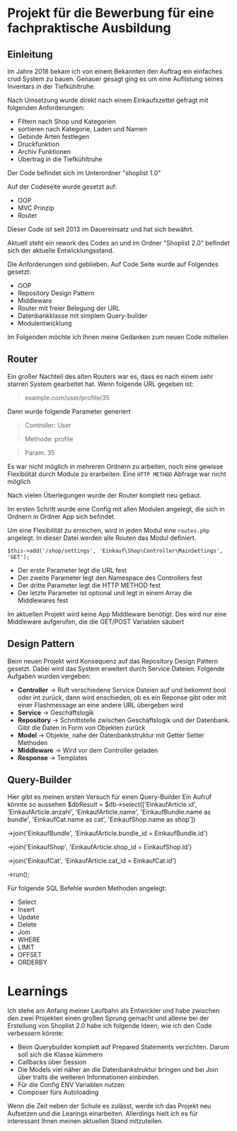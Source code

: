 # Projekt für die Bewerbung für eine fachpraktische Ausbildung

## Einleitung

Im Jahre 2018 bekam ich von einem Bekannten den Auftrag ein einfaches crud System zu bauen. Genauer gesagt ging es um 
eine Auflistung seines Inventars in der Tiefkühltruhe.

Nach Umsetzung wurde direkt nach einem Einkaufszettel gefragt mit folgenden Anforderungen: 

- Filtern nach Shop und Kategorien
- sortieren nach Kategorie, Laden und Namen
- Gebinde Arten festlegen
- Druckfunktion
- Archiv Funktionen
- Übertrag in die Tiefkühltruhe

Der Code befindet sich im Unterordner "shoplist 1.0"

Auf der Codeseite wurde gesetzt auf:
- OOP
- MVC Prinzip
- Router 

Dieser Code ist seit 2013 im Dauereinsatz und hat sich bewährt.

Aktuell steht ein rework des Codes an und im Ordner "Shoplist 2.0" befindet sich der aktuelle Entwicklungsstand.

Die Anforderungen sind geblieben.
Auf Code Seite wurde auf Folgendes gesetzt:
- OOP
- Repository Design Pattern
- Middleware
- Router mit freier Belegung der URL
- Datenbankklasse mit simplem Query-builder
- Modulentwicklung

Im Folgenden möchte ich Ihnen meine Gedanken zum neuen Code mitteilen

## Router

Ein großer Nachteil des alten Routers war es, dass es nach einem sehr starren System gearbeitet hat.
Wenn folgende URL gegeben ist:
> example.com/user/profile/35

Dann wurde folgende Parameter generiert
> Controller: User

> Methode: profile

> Param: 35


Es war nicht möglich in mehreren Ordnern zu arbeiten, noch eine gewisse Flexibilität durch Module zu erarbeiten.
Eine `HTTP METHOD` Abfrage war nicht möglich

Nach vielen Überlegungen wurde der Router komplett neu gebaut. 

Im ersten Schritt wurde eine Config mit allen Modulen angelegt, die sich in Ordnern in Ordner App sich befindet.

Um eine Flexibilität zu erreichen, wird in jeden Modul eine `routes.php` angelegt. In dieser Datei werden alle Routen 
das Modul definiert.

`$this->add('/shop/settings', 'Einkauf\Shop\Controller\MainSettings', 'GET');`

- Der erste Parameter legt die URL fest
- Der zweite Parameter legt den Namespace des Controllers fest
- Der dritte Parameter legt die HTTP METHOD fest
- Der letzte Parameter ist optional und legt in einem Array die Middlewares fest

Im aktuellen Projekt wird keine App Middleware benötigt. 
Des wird nur eine Middleware aufgerufen, die die GET/POST Variablen säubert


## Design Pattern

Beim neuen Projekt wird Konsequenz auf das Repository Design Pattern gesetzt. 
Dabei wird das System erweitert durch Service Dateien.
Folgende Aufgaben wurden vergeben:
- **Controller** -> Ruft verschiedene Service Dateien auf und bekommt bool oder int zurück, dann wird enschieden, ob es ein Reponse gibt oder mit einer Flashmessage an eine andere URL übergeben wird
- **Service** -> Geschäftslogik
- **Repository** -> Schnittstelle zwischen Geschäftslogik und der Datenbank. Gibt die Daten in Form von Objekten zurück
- **Model** -> Objekte, nahe der Datenbankstruktur mit Getter Setter Methoden
- **Middleware** -> Wird vor dem Controller geladen
- **Response** -> Templates


## Query-Builder

Hier gibt es meinen ersten Versuch für einen Query-Builder
Ein Aufruf könnte so aussehen
$dbResult = $db->select(['EinkaufArticle.id', 'EinkaufArticle.anzahl', 'EinkaufArticle.name', 'EinkaufBundle.name as bundle', 'EinkaufCat.name as cat', 'EinkaufShop.name as shop'])

->join('EinkaufBundle', 'EinkaufArticle.bundle_id = EinkaufBundle.id')

->join('EinkaufShop', 'EinkaufArticle.shop_id = EinkaufShop.id')

->join('EinkaufCat', 'EinkaufArticle.cat_id = EinkaufCat.id')

->run();

Für folgende SQL Befehle wurden Methoden angelegt:
- Select
- Insert
- Update
- Delete
- Join
- WHERE
- LIMIT
- OFFSET
- ORDERBY


# Learnings

Ich stehe am Anfang meiner Laufbahn als Entwickler und habe zwischen den zwei Projekten einen großen Sprung gemacht und alleine bei der Erstellung von Shoplist 2.0
habe ich folgende Ideen, wie ich den Code verbessern könnte:
- Beim Querybuilder komplett auf Prepared Statements verzichten. Darum soll sich die Klasse kümmern
- Callbacks über Session
- Die Models viel näher an die Datenbankstruktur bringen und bei Join über traits die weiteren Informationen einbinden. 
- Für die Config ENV Variablen nutzen
- Composer fürs Autoloading

Wenn die Zeit neben der Schule es zulässt, werde ich das Projekt neu Aufsetzen und die Learings einarbeiten. 
Allerdings hielt ich es für interessant Ihnen meinen aktuellen Stand mitzuteilen.